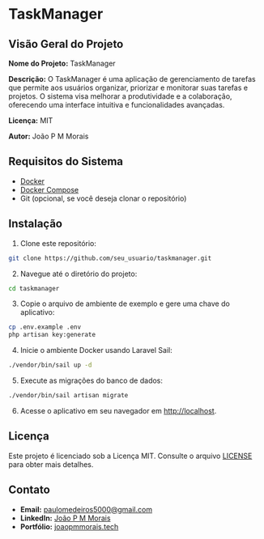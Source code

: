 # TaskManager

## Visão Geral do Projeto

**Nome do Projeto:** TaskManager

**Descrição:** O TaskManager é uma aplicação de gerenciamento de tarefas que permite aos usuários organizar, priorizar e monitorar suas tarefas e projetos. O sistema visa melhorar a produtividade e a colaboração, oferecendo uma interface intuitiva e funcionalidades avançadas.

**Licença:** MIT

**Autor:** João P M Morais

## Requisitos do Sistema

- [Docker](https://docs.docker.com/get-docker/)
- [Docker Compose](https://docs.docker.com/compose/install/)
- Git (opcional, se você deseja clonar o repositório)

## Instalação

1. Clone este repositório:

```bash
git clone https://github.com/seu_usuario/taskmanager.git
```

2. Navegue até o diretório do projeto:

```bash
cd taskmanager
```

3. Copie o arquivo de ambiente de exemplo e gere uma chave do aplicativo:

```bash
cp .env.example .env
php artisan key:generate
```

4. Inicie o ambiente Docker usando Laravel Sail:

```bash
./vendor/bin/sail up -d
```

5. Execute as migrações do banco de dados:

```bash
./vendor/bin/sail artisan migrate
```

6. Acesse o aplicativo em seu navegador em [http://localhost](http://localhost).

## Licença

Este projeto é licenciado sob a Licença MIT. Consulte o arquivo [LICENSE](LICENSE) para obter mais detalhes.

## Contato

- **Email:** [paulomedeiros5000@gmail.com](mailto:paulomedeiros5000@gmail.com)
- **LinkedIn:** [João P M Morais](https://www.linkedin.com/in/joaopmmorais/)
- **Portfólio:** [joaopmmorais.tech](https://joaopmmorais.tech/)
